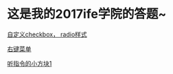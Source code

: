 # 这是我的2017ife学院的答题~

[自定义checkbox， radio样式](https://dadaa1.github.io/baiduife/checkbox.html)

[右键菜单](https://dadaa1.github.io/baiduife/contextmenu.html)

[听指令的小方块1](https://dadaa1.github.io/baiduife/fangkuai)